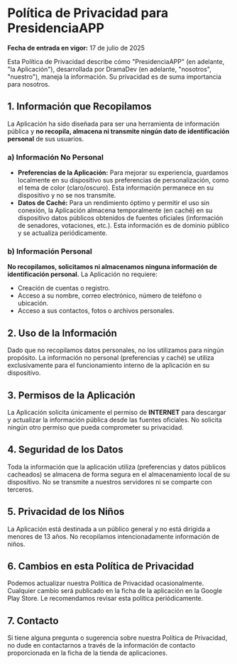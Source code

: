 
# Política de Privacidad para PresidenciaAPP

**Fecha de entrada en vigor:** 17 de julio de 2025

Esta Política de Privacidad describe cómo "PresidenciaAPP" (en adelante, "la Aplicación"), desarrollada por DramaDev (en adelante, "nosotros", "nuestro"), maneja la información. Su privacidad es de suma importancia para nosotros.

## 1. Información que Recopilamos

La Aplicación ha sido diseñada para ser una herramienta de información pública y **no recopila, almacena ni transmite ningún dato de identificación personal** de sus usuarios.

### a) Información No Personal

*   **Preferencias de la Aplicación:** Para mejorar su experiencia, guardamos localmente en su dispositivo sus preferencias de personalización, como el tema de color (claro/oscuro). Esta información permanece en su dispositivo y no se nos transmite.
*   **Datos de Caché:** Para un rendimiento óptimo y permitir el uso sin conexión, la Aplicación almacena temporalmente (en caché) en su dispositivo datos públicos obtenidos de fuentes oficiales (información de senadores, votaciones, etc.). Esta información es de dominio público y se actualiza periódicamente.

### b) Información Personal

**No recopilamos, solicitamos ni almacenamos ninguna información de identificación personal.** La Aplicación no requiere:
*   Creación de cuentas o registro.
*   Acceso a su nombre, correo electrónico, número de teléfono o ubicación.
*   Acceso a sus contactos, fotos o archivos personales.

## 2. Uso de la Información

Dado que no recopilamos datos personales, no los utilizamos para ningún propósito. La información no personal (preferencias y caché) se utiliza exclusivamente para el funcionamiento interno de la aplicación en su dispositivo.

## 3. Permisos de la Aplicación

La Aplicación solicita únicamente el permiso de **INTERNET** para descargar y actualizar la información pública desde las fuentes oficiales. No solicita ningún otro permiso que pueda comprometer su privacidad.

## 4. Seguridad de los Datos

Toda la información que la aplicación utiliza (preferencias y datos públicos cacheados) se almacena de forma segura en el almacenamiento local de su dispositivo. No se transmite a nuestros servidores ni se comparte con terceros.

## 5. Privacidad de los Niños

La Aplicación está destinada a un público general y no está dirigida a menores de 13 años. No recopilamos intencionadamente información de niños.

## 6. Cambios en esta Política de Privacidad

Podemos actualizar nuestra Política de Privacidad ocasionalmente. Cualquier cambio será publicado en la ficha de la aplicación en la Google Play Store. Le recomendamos revisar esta política periódicamente.

## 7. Contacto

Si tiene alguna pregunta o sugerencia sobre nuestra Política de Privacidad, no dude en contactarnos a través de la información de contacto proporcionada en la ficha de la tienda de aplicaciones.
